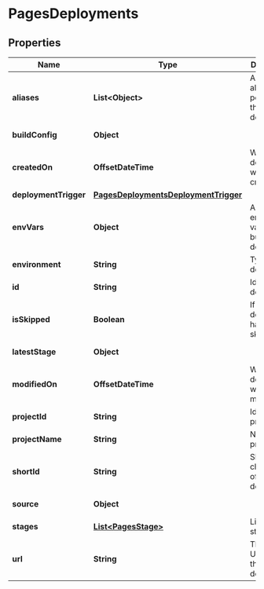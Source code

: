 

# PagesDeployments


## Properties

| Name | Type | Description | Notes |
|------------ | ------------- | ------------- | -------------|
|**aliases** | **List&lt;Object&gt;** | A list of alias URLs pointing to this deployment. |  [optional] [readonly] |
|**buildConfig** | **Object** |  |  [optional] [readonly] |
|**createdOn** | **OffsetDateTime** | When the deployment was created. |  [optional] [readonly] |
|**deploymentTrigger** | [**PagesDeploymentsDeploymentTrigger**](PagesDeploymentsDeploymentTrigger.md) |  |  [optional] |
|**envVars** | **Object** | A dict of env variables to build this deploy. |  [optional] [readonly] |
|**environment** | **String** | Type of deploy. |  [optional] [readonly] |
|**id** | **String** | Id of the deployment. |  [optional] [readonly] |
|**isSkipped** | **Boolean** | If the deployment has been skipped. |  [optional] [readonly] |
|**latestStage** | **Object** |  |  [optional] [readonly] |
|**modifiedOn** | **OffsetDateTime** | When the deployment was last modified. |  [optional] [readonly] |
|**projectId** | **String** | Id of the project. |  [optional] [readonly] |
|**projectName** | **String** | Name of the project. |  [optional] [readonly] |
|**shortId** | **String** | Short Id (8 character) of the deployment. |  [optional] [readonly] |
|**source** | **Object** |  |  [optional] [readonly] |
|**stages** | [**List&lt;PagesStage&gt;**](PagesStage.md) | List of past stages. |  [optional] [readonly] |
|**url** | **String** | The live URL to view this deployment. |  [optional] [readonly] |



